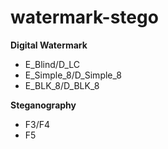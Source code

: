 # watermark-stego
**Digital Watermark**
-  E_Blind/D_LC
-  E_Simple_8/D_Simple_8
-  E_BLK_8/D_BLK_8

**Steganography**
-  F3/F4
-  F5
